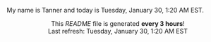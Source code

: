 My name is Tanner and today is Tuesday, January 30, 1:20 AM EST.

<p align="center">This <i>README</i> file is generated <b>every 3 hours</b>!</br>Last refresh: Tuesday, January 30, 1:20 AM EST<br /></p>
